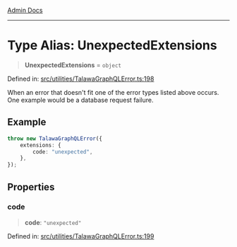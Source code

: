 [Admin Docs](/)

***

# Type Alias: UnexpectedExtensions

> **UnexpectedExtensions** = `object`

Defined in: [src/utilities/TalawaGraphQLError.ts:198](https://github.com/Sourya07/talawa-api/blob/ead7a48e0174153214ee7311f8b242ee1c1a12ca/src/utilities/TalawaGraphQLError.ts#L198)

When an error that doesn't fit one of the error types listed above occurs. One example would be a database request failure.

## Example

```ts
throw new TalawaGraphQLError({
	extensions: {
		code: "unexpected",
	},
});
```

## Properties

### code

> **code**: `"unexpected"`

Defined in: [src/utilities/TalawaGraphQLError.ts:199](https://github.com/Sourya07/talawa-api/blob/ead7a48e0174153214ee7311f8b242ee1c1a12ca/src/utilities/TalawaGraphQLError.ts#L199)
